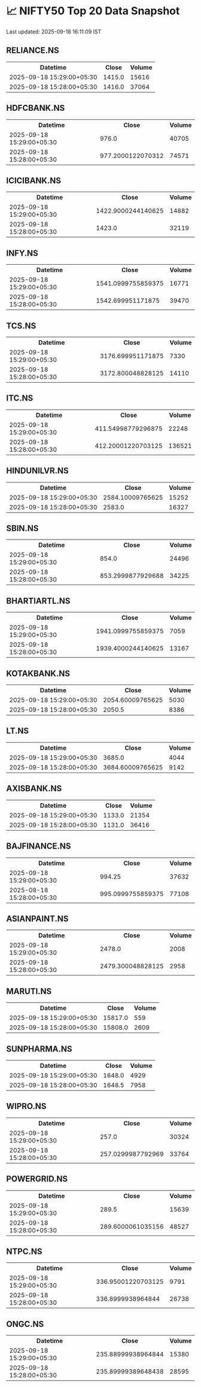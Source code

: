 # 📈 NIFTY50 Top 20 Data Snapshot

Last updated: 2025-09-18 16:11:09 IST

## RELIANCE.NS

<table>
  <tr><th>Datetime</th><th>Close</th><th>Volume</th></tr>
  <tr><td>2025-09-18 15:29:00+05:30</td><td>1415.0</td><td>15616</td></tr>
  <tr><td>2025-09-18 15:28:00+05:30</td><td>1416.0</td><td>37064</td></tr>
</table>

## HDFCBANK.NS

<table>
  <tr><th>Datetime</th><th>Close</th><th>Volume</th></tr>
  <tr><td>2025-09-18 15:29:00+05:30</td><td>976.0</td><td>40705</td></tr>
  <tr><td>2025-09-18 15:28:00+05:30</td><td>977.2000122070312</td><td>74571</td></tr>
</table>

## ICICIBANK.NS

<table>
  <tr><th>Datetime</th><th>Close</th><th>Volume</th></tr>
  <tr><td>2025-09-18 15:29:00+05:30</td><td>1422.9000244140625</td><td>14882</td></tr>
  <tr><td>2025-09-18 15:28:00+05:30</td><td>1423.0</td><td>32119</td></tr>
</table>

## INFY.NS

<table>
  <tr><th>Datetime</th><th>Close</th><th>Volume</th></tr>
  <tr><td>2025-09-18 15:29:00+05:30</td><td>1541.0999755859375</td><td>16771</td></tr>
  <tr><td>2025-09-18 15:28:00+05:30</td><td>1542.699951171875</td><td>39470</td></tr>
</table>

## TCS.NS

<table>
  <tr><th>Datetime</th><th>Close</th><th>Volume</th></tr>
  <tr><td>2025-09-18 15:29:00+05:30</td><td>3176.699951171875</td><td>7330</td></tr>
  <tr><td>2025-09-18 15:28:00+05:30</td><td>3172.800048828125</td><td>14110</td></tr>
</table>

## ITC.NS

<table>
  <tr><th>Datetime</th><th>Close</th><th>Volume</th></tr>
  <tr><td>2025-09-18 15:29:00+05:30</td><td>411.54998779296875</td><td>22248</td></tr>
  <tr><td>2025-09-18 15:28:00+05:30</td><td>412.20001220703125</td><td>136521</td></tr>
</table>

## HINDUNILVR.NS

<table>
  <tr><th>Datetime</th><th>Close</th><th>Volume</th></tr>
  <tr><td>2025-09-18 15:29:00+05:30</td><td>2584.10009765625</td><td>15252</td></tr>
  <tr><td>2025-09-18 15:28:00+05:30</td><td>2583.0</td><td>16327</td></tr>
</table>

## SBIN.NS

<table>
  <tr><th>Datetime</th><th>Close</th><th>Volume</th></tr>
  <tr><td>2025-09-18 15:29:00+05:30</td><td>854.0</td><td>24496</td></tr>
  <tr><td>2025-09-18 15:28:00+05:30</td><td>853.2999877929688</td><td>34225</td></tr>
</table>

## BHARTIARTL.NS

<table>
  <tr><th>Datetime</th><th>Close</th><th>Volume</th></tr>
  <tr><td>2025-09-18 15:29:00+05:30</td><td>1941.0999755859375</td><td>7059</td></tr>
  <tr><td>2025-09-18 15:28:00+05:30</td><td>1939.4000244140625</td><td>13167</td></tr>
</table>

## KOTAKBANK.NS

<table>
  <tr><th>Datetime</th><th>Close</th><th>Volume</th></tr>
  <tr><td>2025-09-18 15:29:00+05:30</td><td>2054.60009765625</td><td>5030</td></tr>
  <tr><td>2025-09-18 15:28:00+05:30</td><td>2050.5</td><td>8386</td></tr>
</table>

## LT.NS

<table>
  <tr><th>Datetime</th><th>Close</th><th>Volume</th></tr>
  <tr><td>2025-09-18 15:29:00+05:30</td><td>3685.0</td><td>4044</td></tr>
  <tr><td>2025-09-18 15:28:00+05:30</td><td>3684.60009765625</td><td>9142</td></tr>
</table>

## AXISBANK.NS

<table>
  <tr><th>Datetime</th><th>Close</th><th>Volume</th></tr>
  <tr><td>2025-09-18 15:29:00+05:30</td><td>1133.0</td><td>21354</td></tr>
  <tr><td>2025-09-18 15:28:00+05:30</td><td>1131.0</td><td>36416</td></tr>
</table>

## BAJFINANCE.NS

<table>
  <tr><th>Datetime</th><th>Close</th><th>Volume</th></tr>
  <tr><td>2025-09-18 15:29:00+05:30</td><td>994.25</td><td>37632</td></tr>
  <tr><td>2025-09-18 15:28:00+05:30</td><td>995.0999755859375</td><td>77108</td></tr>
</table>

## ASIANPAINT.NS

<table>
  <tr><th>Datetime</th><th>Close</th><th>Volume</th></tr>
  <tr><td>2025-09-18 15:29:00+05:30</td><td>2478.0</td><td>2008</td></tr>
  <tr><td>2025-09-18 15:28:00+05:30</td><td>2479.300048828125</td><td>2958</td></tr>
</table>

## MARUTI.NS

<table>
  <tr><th>Datetime</th><th>Close</th><th>Volume</th></tr>
  <tr><td>2025-09-18 15:29:00+05:30</td><td>15817.0</td><td>559</td></tr>
  <tr><td>2025-09-18 15:28:00+05:30</td><td>15808.0</td><td>2609</td></tr>
</table>

## SUNPHARMA.NS

<table>
  <tr><th>Datetime</th><th>Close</th><th>Volume</th></tr>
  <tr><td>2025-09-18 15:29:00+05:30</td><td>1648.0</td><td>4929</td></tr>
  <tr><td>2025-09-18 15:28:00+05:30</td><td>1648.5</td><td>7958</td></tr>
</table>

## WIPRO.NS

<table>
  <tr><th>Datetime</th><th>Close</th><th>Volume</th></tr>
  <tr><td>2025-09-18 15:29:00+05:30</td><td>257.0</td><td>30324</td></tr>
  <tr><td>2025-09-18 15:28:00+05:30</td><td>257.0299987792969</td><td>33764</td></tr>
</table>

## POWERGRID.NS

<table>
  <tr><th>Datetime</th><th>Close</th><th>Volume</th></tr>
  <tr><td>2025-09-18 15:29:00+05:30</td><td>289.5</td><td>15639</td></tr>
  <tr><td>2025-09-18 15:28:00+05:30</td><td>289.6000061035156</td><td>48527</td></tr>
</table>

## NTPC.NS

<table>
  <tr><th>Datetime</th><th>Close</th><th>Volume</th></tr>
  <tr><td>2025-09-18 15:29:00+05:30</td><td>336.95001220703125</td><td>9791</td></tr>
  <tr><td>2025-09-18 15:28:00+05:30</td><td>336.8999938964844</td><td>26738</td></tr>
</table>

## ONGC.NS

<table>
  <tr><th>Datetime</th><th>Close</th><th>Volume</th></tr>
  <tr><td>2025-09-18 15:29:00+05:30</td><td>235.88999938964844</td><td>15380</td></tr>
  <tr><td>2025-09-18 15:28:00+05:30</td><td>235.89999389648438</td><td>28595</td></tr>
</table>

